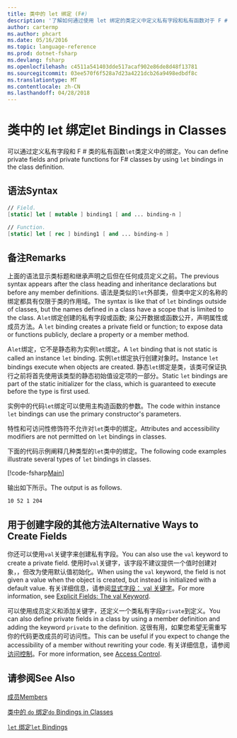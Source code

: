 ```yaml
---
title: 类中的 let 绑定 (F#)
description: '了解如何通过使用 let 绑定的类定义中定义私有字段和私有函数对于 F # 类。'
author: cartermp
ms.author: phcart
ms.date: 05/16/2016
ms.topic: language-reference
ms.prod: dotnet-fsharp
ms.devlang: fsharp
ms.openlocfilehash: c4511a541403dde517acaf902e86de8d48f13781
ms.sourcegitcommit: 03ee570f6f528a7d23a4221dcb26a9498edbdf8c
ms.translationtype: MT
ms.contentlocale: zh-CN
ms.lasthandoff: 04/28/2018
---
```

# <a name="let-bindings-in-classes"></a><span data-ttu-id="161ec-103">类中的 let 绑定</span><span class="sxs-lookup"><span data-stu-id="161ec-103">let Bindings in Classes</span></span>

<span data-ttu-id="161ec-104">可以通过定义私有字段和 F # 类的私有函数`let`类定义中的绑定。</span><span class="sxs-lookup"><span data-stu-id="161ec-104">You can define private fields and private functions for F# classes by using `let` bindings in the class definition.</span></span>


## <a name="syntax"></a><span data-ttu-id="161ec-105">语法</span><span class="sxs-lookup"><span data-stu-id="161ec-105">Syntax</span></span>

```fsharp
// Field.
[static] let [ mutable ] binding1 [ and ... binding-n ]

// Function.
[static] let [ rec ] binding1 [ and ... binding-n ]
```

## <a name="remarks"></a><span data-ttu-id="161ec-106">备注</span><span class="sxs-lookup"><span data-stu-id="161ec-106">Remarks</span></span>
<span data-ttu-id="161ec-107">上面的语法显示类标题和继承声明之后但在任何成员定义之前。</span><span class="sxs-lookup"><span data-stu-id="161ec-107">The previous syntax appears after the class heading and inheritance declarations but before any member definitions.</span></span> <span data-ttu-id="161ec-108">语法是类似的`let`外部类，但类中定义的名称的绑定都具有仅限于类的作用域。</span><span class="sxs-lookup"><span data-stu-id="161ec-108">The syntax is like that of `let` bindings outside of classes, but the names defined in a class have a scope that is limited to the class.</span></span> <span data-ttu-id="161ec-109">A`let`绑定创建的私有字段或函数; 来公开数据或函数公开，声明属性或成员方法。</span><span class="sxs-lookup"><span data-stu-id="161ec-109">A `let` binding creates a private field or function; to expose data or functions publicly, declare a property or a member method.</span></span>

<span data-ttu-id="161ec-110">A`let`绑定，它不是静态称为实例`let`绑定。</span><span class="sxs-lookup"><span data-stu-id="161ec-110">A `let` binding that is not static is called an instance `let` binding.</span></span> <span data-ttu-id="161ec-111">实例`let`绑定执行创建对象时。</span><span class="sxs-lookup"><span data-stu-id="161ec-111">Instance `let` bindings execute when objects are created.</span></span> <span data-ttu-id="161ec-112">静态`let`绑定是类，该类可保证执行之前将首先使用该类型的静态初始值设定项的一部分。</span><span class="sxs-lookup"><span data-stu-id="161ec-112">Static `let` bindings are part of the static initializer for the class, which is guaranteed to execute before the type is first used.</span></span>

<span data-ttu-id="161ec-113">实例中的代码`let`绑定可以使用主构造函数的参数。</span><span class="sxs-lookup"><span data-stu-id="161ec-113">The code within instance `let` bindings can use the primary constructor's parameters.</span></span>

<span data-ttu-id="161ec-114">特性和可访问性修饰符不允许对`let`类中的绑定。</span><span class="sxs-lookup"><span data-stu-id="161ec-114">Attributes and accessibility modifiers are not permitted on `let` bindings in classes.</span></span>

<span data-ttu-id="161ec-115">下面的代码示例阐释几种类型的`let`类中的绑定。</span><span class="sxs-lookup"><span data-stu-id="161ec-115">The following code examples illustrate several types of `let` bindings in classes.</span></span>

[!code-fsharp[Main](../../../../samples/snippets/fsharp/lang-ref-1/snippet3001.fs)]

<span data-ttu-id="161ec-116">输出如下所示。</span><span class="sxs-lookup"><span data-stu-id="161ec-116">The output is as follows.</span></span>

```
10 52 1 204
```

## <a name="alternative-ways-to-create-fields"></a><span data-ttu-id="161ec-117">用于创建字段的其他方法</span><span class="sxs-lookup"><span data-stu-id="161ec-117">Alternative Ways to Create Fields</span></span>
<span data-ttu-id="161ec-118">你还可以使用`val`关键字来创建私有字段。</span><span class="sxs-lookup"><span data-stu-id="161ec-118">You can also use the `val` keyword to create a private field.</span></span> <span data-ttu-id="161ec-119">使用时`val`关键字，该字段不建议提供一个值时创建对象，，但改为使用默认值初始化。</span><span class="sxs-lookup"><span data-stu-id="161ec-119">When using the `val` keyword, the field is not given a value when the object is created, but instead is initialized with a default value.</span></span> <span data-ttu-id="161ec-120">有关详细信息，请参阅[显式字段： val 关键字](explicit-fields-the-val-keyword.md)。</span><span class="sxs-lookup"><span data-stu-id="161ec-120">For more information, see [Explicit Fields: The val Keyword](explicit-fields-the-val-keyword.md).</span></span>

<span data-ttu-id="161ec-121">可以使用成员定义和添加关键字，还定义一个类私有字段`private`到定义。</span><span class="sxs-lookup"><span data-stu-id="161ec-121">You can also define private fields in a class by using a member definition and adding the keyword `private` to the definition.</span></span> <span data-ttu-id="161ec-122">这很有用，如果您希望无需重写你的代码更改成员的可访问性。</span><span class="sxs-lookup"><span data-stu-id="161ec-122">This can be useful if you expect to change the accessibility of a member without rewriting your code.</span></span> <span data-ttu-id="161ec-123">有关详细信息，请参阅[访问控制](../access-control.md)。</span><span class="sxs-lookup"><span data-stu-id="161ec-123">For more information, see [Access Control](../access-control.md).</span></span>

## <a name="see-also"></a><span data-ttu-id="161ec-124">请参阅</span><span class="sxs-lookup"><span data-stu-id="161ec-124">See Also</span></span>
[<span data-ttu-id="161ec-125">成员</span><span class="sxs-lookup"><span data-stu-id="161ec-125">Members</span></span>](index.md)

[<span data-ttu-id="161ec-126">类中的 `do` 绑定</span><span class="sxs-lookup"><span data-stu-id="161ec-126">`do` Bindings in Classes</span></span>](do-bindings-in-classes.md)

[<span data-ttu-id="161ec-127">`let` 绑定</span><span class="sxs-lookup"><span data-stu-id="161ec-127">`let` Bindings</span></span>](../functions/let-bindings.md)
